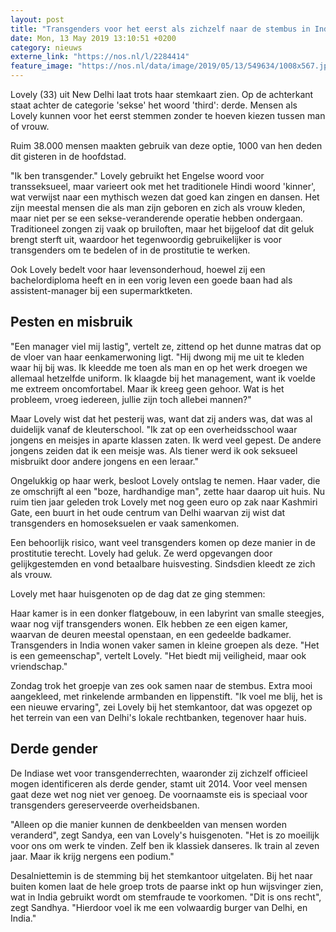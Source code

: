 ```yaml
---
layout: post
title: "Transgenders voor het eerst als zichzelf naar de stembus in India"
date: Mon, 13 May 2019 13:10:51 +0200
category: nieuws
externe_link: "https://nos.nl/l/2284414"
feature_image: "https://nos.nl/data/image/2019/05/13/549634/1008x567.jpg"
---
```


<p>Lovely (33) uit New Delhi laat trots haar stemkaart zien. Op de achterkant staat achter de categorie 'sekse' het woord 'third': derde. Mensen als Lovely kunnen voor het eerst stemmen zonder te hoeven kiezen tussen man of vrouw.</p>
<p>Ruim 38.000 mensen maakten gebruik van deze optie, 1000 van hen deden dit gisteren in de hoofdstad.</p>
<p>"Ik ben transgender." Lovely gebruikt het Engelse woord voor transseksueel, maar varieert ook met het traditionele Hindi woord 'kinner', wat verwijst naar een mythisch wezen dat goed kan zingen en dansen. Het zijn meestal mensen die als man zijn geboren en zich als vrouw kleden, maar niet per se een sekse-veranderende operatie hebben ondergaan. Traditioneel zongen zij vaak op bruiloften, maar het bijgeloof dat dit geluk brengt sterft uit, waardoor het tegenwoordig gebruikelijker is voor transgenders om te bedelen of in de prostitutie te werken.</p>
<p>Ook Lovely bedelt voor haar levensonderhoud, hoewel zij een bachelordiploma heeft en in een vorig leven een goede baan had als assistent-manager bij een supermarktketen.</p>
<h2>Pesten en misbruik</h2>
<p>"Een manager viel mij lastig", vertelt ze, zittend op het dunne matras dat op de vloer van haar eenkamerwoning ligt. "Hij dwong mij me uit te kleden waar hij bij was. Ik kleedde me toen als man en op het werk droegen we allemaal hetzelfde uniform. Ik klaagde bij het management, want ik voelde me extreem oncomfortabel. Maar ik kreeg geen gehoor. Wat is het probleem, vroeg iedereen, jullie zijn toch allebei mannen?"</p>
<p>Maar Lovely wist dat het pesterij was, want dat zij anders was, dat was al duidelijk vanaf de kleuterschool. "Ik zat op een overheidsschool waar jongens en meisjes in aparte klassen zaten. Ik werd veel gepest. De andere jongens zeiden dat ik een meisje was. Als tiener werd ik ook seksueel misbruikt door andere jongens en een leraar."</p>
<p>Ongelukkig op haar werk, besloot Lovely ontslag te nemen. Haar vader, die ze omschrijft al een "boze, hardhandige man", zette haar daarop uit huis. Nu ruim tien jaar geleden trok Lovely met nog geen euro op zak naar Kashmiri Gate, een buurt in het oude centrum van Delhi waarvan zij wist dat transgenders en homoseksuelen er vaak samenkomen.</p>
<p>Een behoorlijk risico, want veel transgenders komen op deze manier in de prostitutie terecht. Lovely had geluk. Ze werd opgevangen door gelijkgestemden en vond betaalbare huisvesting. Sindsdien kleedt ze zich als vrouw.</p>
<p>Lovely met haar huisgenoten op de dag dat ze ging stemmen:</p>
<p>Haar kamer is in een donker flatgebouw, in een labyrint van smalle steegjes, waar nog vijf transgenders wonen. Elk hebben ze een eigen kamer, waarvan de deuren meestal openstaan, en een gedeelde badkamer. Transgenders in India wonen vaker samen in kleine groepen als deze. "Het is een gemeenschap", vertelt Lovely. "Het biedt mij veiligheid, maar ook vriendschap."</p>
<p>Zondag trok het groepje van zes ook samen naar de stembus. Extra mooi aangekleed, met rinkelende armbanden en lippenstift. "Ik voel me blij, het is een nieuwe ervaring", zei Lovely bij het stemkantoor, dat was opgezet op het terrein van een van Delhi's lokale rechtbanken, tegenover haar huis.</p>
<h2>Derde gender</h2>
<p>De Indiase wet voor transgenderrechten, waaronder zij zichzelf officieel mogen identificeren als derde gender, stamt uit 2014. Voor veel mensen gaat deze wet nog niet ver genoeg. De voornaamste eis is speciaal voor transgenders gereserveerde overheidsbanen.</p>
<p>"Alleen op die manier kunnen de denkbeelden van mensen worden veranderd", zegt Sandya, een van Lovely's huisgenoten. "Het is zo moeilijk voor ons om werk te vinden. Zelf ben ik klassiek danseres. Ik train al zeven jaar. Maar ik krijg nergens een podium."</p>
<p>Desalniettemin is de stemming bij het stemkantoor uitgelaten. Bij het naar buiten komen laat de hele groep trots de paarse inkt op hun wijsvinger zien, wat in India gebruikt wordt om stemfraude te voorkomen. "Dit is ons recht", zegt Sandhya. "Hierdoor voel ik me een volwaardig burger van Delhi, en India."</p>
